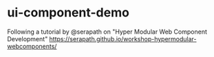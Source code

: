 # ui-component-demo
Following a tutorial by @serapath on "Hyper Modular Web Component Development" https://serapath.github.io/workshop-hypermodular-webcomponents/
